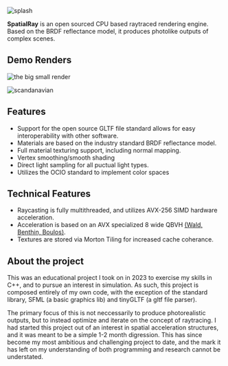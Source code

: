 
![splash](https://github.com/CharlesCowdery/RayTracing/assets/54870004/03d5a988-0da0-4adf-86bb-f77941aafbc6)

**SpatialRay** is an open sourced CPU based raytraced rendering engine. Based on the BRDF reflectance model, it produces photolike outputs of complex scenes. 

## Demo Renders

![the big small render](https://github.com/CharlesCowdery/RayTracing/assets/54870004/302b9f06-bb9e-4698-b969-b1657ac4e76d)

![scandanavian](https://github.com/CharlesCowdery/SpatialRay/assets/54870004/eb36238a-ddbe-4780-9793-cef792b5d7d1)


## Features
- Support for the open source GLTF file standard allows for easy interoperability with other software.
- Materials are based on the industry standard BRDF reflectance model.
- Full material texturing support, including normal mapping.
- Vertex smoothing/smooth shading
- Direct light sampling for all puctual light types.
- Utilizes the OCIO standard to implement color spaces

## Technical Features
- Raycasting is fully multithreaded, and utilizes AVX-256 SIMD hardware acceleration.
- Acceleration is based on an AVX specialized 8 wide QBVH [(Wald, Benthin, Boulos)](https://www.cs.cmu.edu/afs/cs/academic/class/15869-f11/www/readings/wald08_widebvh.pdf).
- Textures are stored via Morton Tiling for increased cache coherance.


## About the project
This was an educational project I took on in 2023 to exercise my skills in C++, and to pursue an interest in simulation. As such, this project is composed entirely of my own code, with the exception of the standard library, SFML (a basic graphics lib) and tinyGLTF (a gltf file parser). 

The primary focus of this is not neccessarily to produce photorealistic outputs, but to instead optimize and iterate on the concept of raytracing. I had started this project out of an interest in spatial acceleration structures, and it was meant to be a simple 1-2 month digression. This has since become my most ambitious and challenging project to date, and the mark it has left on my understanding of both programming and research cannot be understated.
